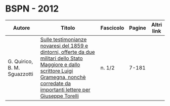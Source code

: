 # BSPN - 2012

| Autore                       | Titolo                                                                                                                                                                                                                                  | Fascicolo | Pagine | Altri link |
|------------------------------|-----------------------------------------------------------------------------------------------------------------------------------------------------------------------------------------------------------------------------------------|-----------|--------|------------|
| G. Quirico, B. M. Sguazzotti | [Sulle testimonianze novaresi del 1859 e dintorni, offerte da due militari dello Stato Maggiore e dallo scrittore Luigi Gramegna, nonchè corredate da importanti lettere per Giuseppe Torelli](http://www.ssno.it/BSPNo/bspn_2012.html) | n. 1/2    | 7-181  |            |
